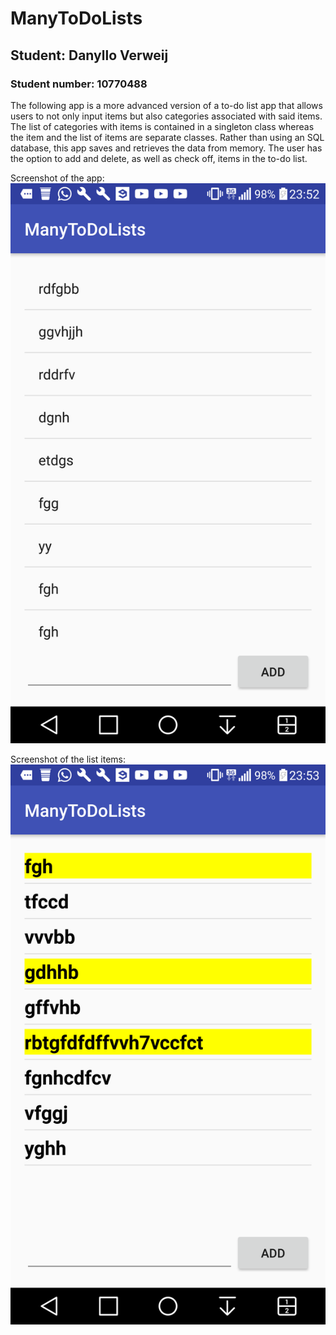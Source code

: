 # ManyToDoLists
## Student: Danyllo Verweij
### Student number: 10770488

The following app is a more advanced version of a to-do list app that allows users to not only input items but also categories associated with said items.
The list of categories with items is contained in a singleton class whereas the item and the list of items are separate classes.
Rather than using an SQL database, this app saves and retrieves the data from memory. The user has the option to add and delete, as well as check off, items in the to-do list.

Screenshot of the app: ![screen1](https://github.com/DVerweij/ManyToDoLists/blob/master/device-2016-12-02-235259.png)

Screenshot of the list items: ![screen2](https://github.com/DVerweij/ManyToDoLists/blob/master/device-2016-12-02-235341.png)
